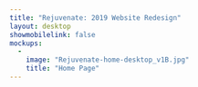 ```yaml
---
title: "Rejuvenate: 2019 Website Redesign"
layout: desktop
showmobilelink: false
mockups:
  -
    image: "Rejuvenate-home-desktop_v1B.jpg"
    title: "Home Page"
---
```

